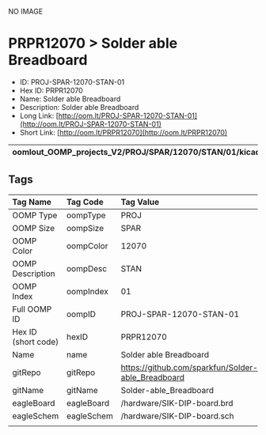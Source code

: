 


  
NO IMAGE  
# PRPR12070 > Solder able Breadboard

- ID: PROJ-SPAR-12070-STAN-01
- Hex ID: PRPR12070
- Name: Solder able Breadboard
- Description: Solder able Breadboard
- Long Link: [http://oom.lt/PROJ-SPAR-12070-STAN-01](http://oom.lt/PROJ-SPAR-12070-STAN-01)
- Short Link: [http://oom.lt/PRPR12070](http://oom.lt/PRPR12070)
  

|oomlout_OOMP_projects_V2/PROJ/SPAR/12070/STAN/01/kicadPcb3dFront.png|oomlout_OOMP_projects_V2/PROJ/SPAR/12070/STAN/01/kicadPcb3dBack.png|oomlout_OOMP_projects_V2/PROJ/SPAR/12070/STAN/01/kicadPcb3d.png||
| :---: | :---: | :---: | :---: |

## Tags
  

|Tag Name|Tag Code|Tag Value|
| :--- | :--- | :--- |
|OOMP Type|oompType|PROJ|
|OOMP Size|oompSize|SPAR|
|OOMP Color|oompColor|12070|
|OOMP Description|oompDesc|STAN|
|OOMP Index|oompIndex|01|
|Full OOMP ID|oompID|PROJ-SPAR-12070-STAN-01|
|Hex ID (short code)|hexID|PRPR12070|
|Name|name|Solder able Breadboard|
|gitRepo|gitRepo|https://github.com/sparkfun/Solder-able_Breadboard|
|gitName|gitName|Solder-able_Breadboard|
|eagleBoard|eagleBoard|/hardware/SIK-DIP-board.brd|
|eagleSchem|eagleSchem|/hardware/SIK-DIP-board.sch|
||||
